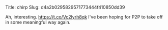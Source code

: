 Title: chirp
Slug: d4a2b0295829571773444f410850dd39

Ah, interesting. <a href="https://t.co/Vc2lyrh8qk">https://t.co/Vc2lyrh8qk</a> I've been hoping for P2P to take off in some meaningful way again.
